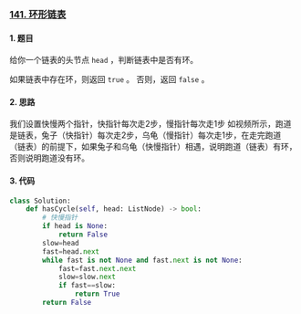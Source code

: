 ### [141. 环形链表](https://leetcode-cn.com/problems/linked-list-cycle/)

#### 1. 题目

给你一个链表的头节点 `head` ，判断链表中是否有环。

如果链表中存在环，则返回 `true` 。 否则，返回 `false` 。

#### 2. 思路

我们设置快慢两个指针，快指针每次走2步，慢指针每次走1步
如视频所示，跑道是链表，兔子（快指针）每次走2步，乌龟（慢指针）每次走1步，在走完跑道（链表）的前提下，如果兔子和乌龟（快慢指针）相遇，说明跑道（链表）有环，否则说明跑道没有环。

#### 3. 代码

```python
class Solution:
    def hasCycle(self, head: ListNode) -> bool:
        # 快慢指针
        if head is None:
            return False
        slow=head
        fast=head.next
        while fast is not None and fast.next is not None:
            fast=fast.next.next
            slow=slow.next
            if fast==slow:
                return True
        return False
```

